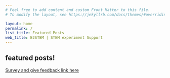 ```yaml
---
# Feel free to add content and custom Front Matter to this file.
# To modify the layout, see https://jekyllrb.com/docs/themes/#overriding-theme-defaults

layout: home
permalink: /
list_title: Featured Posts
web_title: E2STEM | STEM experiment Support
---
```

featured posts!
---
<a href="https://docs.google.com/forms/d/1CrfYcnAAnI6fCnkTg5mZodK5Z_2S3FmsduAvG1Xj8m0/edit?fbclid=IwAR0M2uY9ToP0y89YL0MXal1foEn0Y5HM5Wt7g1Z_9sNioMDu8hcfrWxExoI">Survey and give feedback link here</a>
